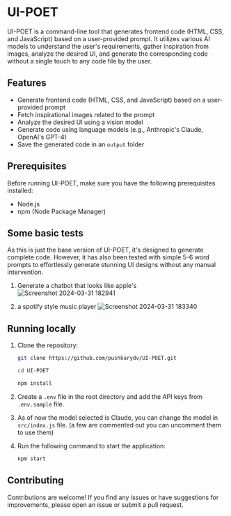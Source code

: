 # UI-POET

UI-POET is a command-line tool that generates frontend code (HTML, CSS, and JavaScript) based on a user-provided prompt. It utilizes various AI models to understand the user's requirements, gather inspiration from images, analyze the desired UI, and generate the corresponding code without a single touch to any code file by the user.

## Features

- Generate frontend code (HTML, CSS, and JavaScript) based on a user-provided prompt
- Fetch inspirational images related to the prompt
- Analyze the desired UI using a vision model
- Generate code using language models (e.g., Anthropic's Claude, OpenAI's GPT-4)
- Save the generated code in an `output` folder

## Prerequisites

Before running UI-POET, make sure you have the following prerequisites installed:

- Node.js
- npm (Node Package Manager)

## Some basic tests

As this is just the base version of UI-POET, it's designed to generate complete code. However, it has also been tested with simple 5-6 word prompts to effortlessly generate stunning UI designs without any manual intervention.

1. Generate a chatbot that looks like apple's
    ![Screenshot 2024-03-31 182941](https://github.com/pushkarydv/ui-poet/assets/96358784/e5c573b1-3bda-4c15-bc46-9721bc684af4)
    
2. a spotify style music player
    ![Screenshot 2024-03-31 183340](https://github.com/pushkarydv/ui-poet/assets/96358784/372c423b-6ab0-4118-beee-11c0a7c8de21)

## Running locally

1. Clone the repository:

    ```bash
    git clone https://github.com/pushkarydv/UI-POET.git

    cd UI-POET

    npm install
    ```

2. Create a `.env` file in the root directory and add the API keys from `.env.sample` file.

3. As of now the model selected is Claude, you can change the model in `src/index.js` file. (a few are commented out you can uncomment them to use them)

4. Run the following command to start the application:

    ```bash
    npm start
    ```

## Contributing
Contributions are welcome! If you find any issues or have suggestions for improvements, please open an issue or submit a pull request.
